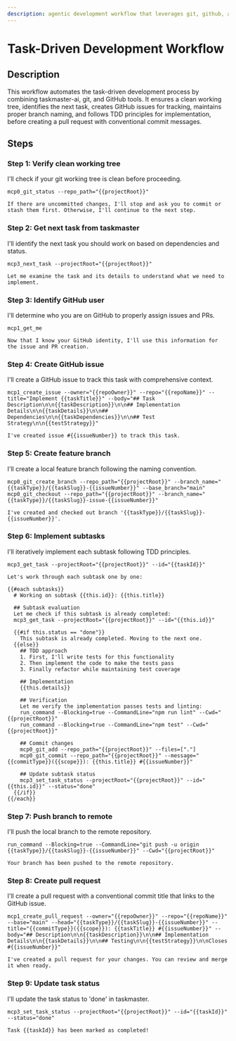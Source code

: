```yaml
---
description: agentic development workflow that leverages git, github, and taskmaster-ai
---
```


# Task-Driven Development Workflow

## Description
This workflow automates the task-driven development process by combining taskmaster-ai, git, and GitHub tools. It ensures a clean working tree, identifies the next task, creates GitHub issues for tracking, maintains proper branch naming, and follows TDD principles for implementation, before creating a pull request with conventional commit messages.

## Steps

### Step 1: Verify clean working tree
I'll check if your git working tree is clean before proceeding.
```
mcp0_git_status --repo_path="{{projectRoot}}"

If there are uncommitted changes, I'll stop and ask you to commit or stash them first. Otherwise, I'll continue to the next step.
```

### Step 2: Get next task from taskmaster
I'll identify the next task you should work on based on dependencies and status.
```
mcp3_next_task --projectRoot="{{projectRoot}}"

Let me examine the task and its details to understand what we need to implement.
```

### Step 3: Identify GitHub user
I'll determine who you are on GitHub to properly assign issues and PRs.
```
mcp1_get_me

Now that I know your GitHub identity, I'll use this information for the issue and PR creation.
```

### Step 4: Create GitHub issue
I'll create a GitHub issue to track this task with comprehensive context.
```
mcp1_create_issue --owner="{{repoOwner}}" --repo="{{repoName}}" --title="Implement {{taskTitle}}" --body="## Task Description\n\n{{taskDescription}}\n\n## Implementation Details\n\n{{taskDetails}}\n\n## Dependencies\n\n{{taskDependencies}}\n\n## Test Strategy\n\n{{testStrategy}}"

I've created issue #{{issueNumber}} to track this task.
```

### Step 5: Create feature branch
I'll create a local feature branch following the naming convention.
```
mcp0_git_create_branch --repo_path="{{projectRoot}}" --branch_name="{{taskType}}/{{taskSlug}}-{{issueNumber}}" --base_branch="main"
mcp0_git_checkout --repo_path="{{projectRoot}}" --branch_name="{{taskType}}/{{taskSlug}}-issue-{{issueNumber}}"

I've created and checked out branch '{{taskType}}/{{taskSlug}}-{{issueNumber}}'.
```

### Step 6: Implement subtasks
I'll iteratively implement each subtask following TDD principles.
```
mcp3_get_task --projectRoot="{{projectRoot}}" --id="{{taskId}}"

Let's work through each subtask one by one:

{{#each subtasks}}
  # Working on subtask {{this.id}}: {{this.title}}
  
  ## Subtask evaluation
  Let me check if this subtask is already completed:
  mcp3_get_task --projectRoot="{{projectRoot}}" --id="{{this.id}}"
  
  {{#if this.status == "done"}}
    This subtask is already completed. Moving to the next one.
  {{else}}
    ## TDD approach
    1. First, I'll write tests for this functionality
    2. Then implement the code to make the tests pass
    3. Finally refactor while maintaining test coverage
    
    ## Implementation
    {{this.details}}
    
    ## Verification
    Let me verify the implementation passes tests and linting:
    run_command --Blocking=true --CommandLine="npm run lint" --Cwd="{{projectRoot}}"
    run_command --Blocking=true --CommandLine="npm test" --Cwd="{{projectRoot}}"
    
    ## Commit changes
    mcp0_git_add --repo_path="{{projectRoot}}" --files=["."]
    mcp0_git_commit --repo_path="{{projectRoot}}" --message="{{commitType}}({{scope}}): {{this.title}} #{{issueNumber}}"
    
    ## Update subtask status
    mcp3_set_task_status --projectRoot="{{projectRoot}}" --id="{{this.id}}" --status="done"
  {{/if}}
{{/each}}
```

### Step 7: Push branch to remote
I'll push the local branch to the remote repository.
```
run_command --Blocking=true --CommandLine="git push -u origin {{taskType}}/{{taskSlug}}-{{issueNumber}}" --Cwd="{{projectRoot}}"

Your branch has been pushed to the remote repository.
```

### Step 8: Create pull request
I'll create a pull request with a conventional commit title that links to the GitHub issue.
```
mcp1_create_pull_request --owner="{{repoOwner}}" --repo="{{repoName}}" --base="main" --head="{{taskType}}/{{taskSlug}}-{{issueNumber}}" --title="{{commitType}}({{scope}}): {{taskTitle}} #{{issueNumber}}" --body="## Description\n\n{{taskDescription}}\n\n## Implementation Details\n\n{{taskDetails}}\n\n## Testing\n\n{{testStrategy}}\n\nCloses #{{issueNumber}}"

I've created a pull request for your changes. You can review and merge it when ready.
```

### Step 9: Update task status
I'll update the task status to 'done' in taskmaster.
```
mcp3_set_task_status --projectRoot="{{projectRoot}}" --id="{{taskId}}" --status="done"

Task {{taskId}} has been marked as completed!
```
